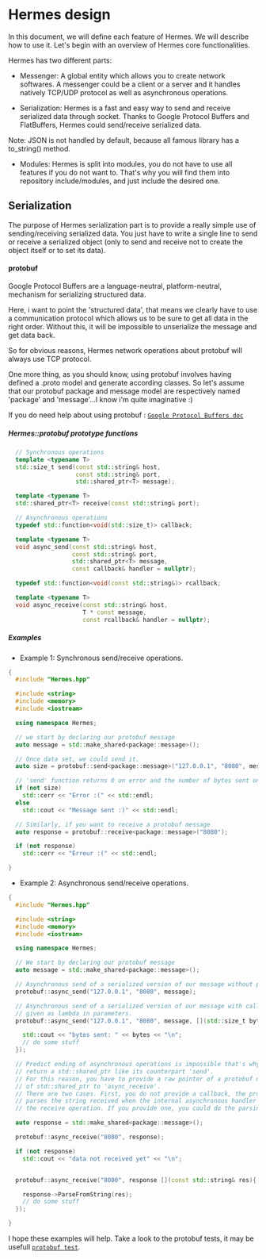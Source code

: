 # Hermes design

In this document, we will define each feature of Hermes. We will describe how to use it.
Let's begin with an overview of Hermes core functionalities.

Hermes has two different parts:
- Messenger:
    A global entity which allows you to create network softwares. A messenger could be a client or a server and it handles natively TCP/UDP protocol as well as asynchronous operations.

- Serialization:
    Hermes is a fast and easy way to send and receive serialized data through socket.
    Thanks to Google Protocol Buffers and FlatBuffers, Hermes could send/receive serialized
    data.

Note: JSON is not handled by default, because all famous library has a to_string() method.

- Modules:
    Hermes is split into modules, you do not have to use all features if you do not want to.
    That's why you will find them into repository include/modules, and just include the desired one.

## Serialization

The purpose of Hermes serialization part is to provide a really simple use of sending/receiving serialized data. You just have to write a single line to send or receive a serialized object (only to send and receive not to create the object itself or to set its data).

#### protobuf

Google Protocol Buffers are a language-neutral, platform-neutral, mechanism
for serializing structured data.

Here, i want to point the 'structured data', that means we clearly have to use a communication protocol which allows us to be sure to get all data in the right order. Without this, it will be impossible to unserialize the message and get data back.

So for obvious reasons, Hermes network operations about protobuf will always use TCP protocol.

One more thing, as you should know, using protobuf involves having defined a .proto model and generate according classes. So let's assume that our protobuf package and message model are respectively named 'package' and 'message'...I know i'm quite imaginative :)

  If you do need help about using protobuf : [`Google Protocol Buffers doc`](https://developers.google.com/protocol-buffers/?hl=en)


##### Hermes::protobuf prototype functions

```c++
  // Synchronous operations
  template <typename T>
  std::size_t send(const std::string& host,
                   const std::string& port,
                   std::shared_ptr<T> message);

  template <typename T>
  std::shared_ptr<T> receive(const std::string& port);

  // Asynchronous operations
  typedef std::function<void(std::size_t)> callback;

  template <typename T>
  void async_send(const std::string& host,
                  const std::string& port,
                  std::shared_ptr<T> message,
                  const callback& handler = nullptr);

  typedef std::function<void(const std::string&)> rcallback;

  template <typename T>
  void async_receive(const std::string& host,
                     T * const message,
                     const rcallback& handler = nullptr);

```
##### Examples

- Example 1: Synchronous send/receive operations.

```c++
{
  #include "Hermes.hpp"

  #include <string>
  #include <memory>
  #include <iostream>

  using namespace Hermes;

  // we start by declaring our protobuf message
  auto message = std::make_shared<package::message>();

  // Once data set, we could send it.
  auto size = protobuf::send<package::message>("127.0.0.1", "8080", message);

  // 'send' function returns 0 on error and the number of bytes sent on success.
  if (not size)
    std::cerr << "Error :(" << std::endl;
  else
    std::cout << "Message sent :)" << std::endl;

  // Similarly, if you want to receive a protobuf message
  auto response = protobuf::receive<package::message>("8080");

  if (not response)
    std::cerr << "Erreur :(" << std::endl;

}

```
- Example 2: Asynchronous send/receive operations.

```c++
{
  #include "Hermes.hpp"

  #include <string>
  #include <memory>
  #include <iostream>

  using namespace Hermes;

  // We start by declaring our protobuf message
  auto message = std::make_shared<package::message>();

  // Asynchronous send of a serialized version of our message without providing callback.
  protobuf::async_send("127.0.0.1", "8080", message);

  // Asynchronous send of a serialized version of our message with callback
  // given as lambda in parameters.
  protobuf::async_send("127.0.0.1", "8080", message, [](std::size_t bytes){

    std::cout << "bytes sent: " << bytes << "\n";
    // do some stuff
  });

  // Predict ending of asynchronous operations is impossible that's why 'async_send' cannot  
  // return a std::shared_ptr like its counterpart 'send'.
  // For this reason, you have to provide a raw pointer of a protobuf message using get() method
  // of std::shared_ptr to 'async_receive'.
  // There are two cases. First, you do not provide a callback, the protobuf message
  // parses the string received when the internal asynchronous handler is called by
  // the receive operation. If you provide one, you could do the parsing in your function.

  auto response = std::make_shared<package::message>();

  protobuf::async_receive("8080", response);

  if (not response)
    std::cout << "data not received yet" << "\n";


  protobuf::async_receive("8080", response [](const std::string& res){

    response->ParseFromString(res);
    // do some stuff
  });

}

```
I hope these examples will help. Take a look to the protobuf tests, it may be usefull
[`protobuf test`](https://github.com/TommyStarK/Hermes/blob/master/tests/protobuff.cpp).
